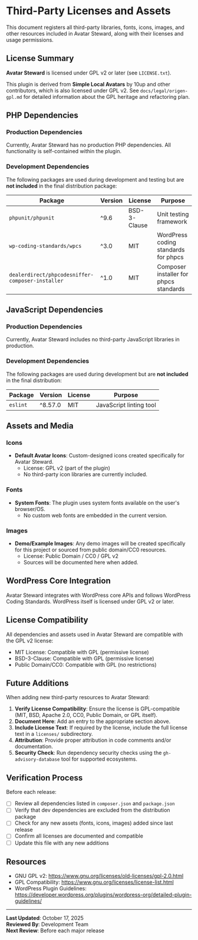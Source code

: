 # Third-Party Licenses and Assets

This document registers all third-party libraries, fonts, icons, images, and other resources included in Avatar Steward, along with their licenses and usage permissions.

## License Summary

**Avatar Steward** is licensed under GPL v2 or later (see `LICENSE.txt`).

This plugin is derived from **Simple Local Avatars** by 10up and other contributors, which is also licensed under GPL v2. See `docs/legal/origen-gpl.md` for detailed information about the GPL heritage and refactoring plan.

## PHP Dependencies

### Production Dependencies
Currently, Avatar Steward has no production PHP dependencies. All functionality is self-contained within the plugin.

### Development Dependencies
The following packages are used during development and testing but are **not included** in the final distribution package:

| Package | Version | License | Purpose |
|---------|---------|---------|---------|
| `phpunit/phpunit` | ^9.6 | BSD-3-Clause | Unit testing framework |
| `wp-coding-standards/wpcs` | ^3.0 | MIT | WordPress coding standards for phpcs |
| `dealerdirect/phpcodesniffer-composer-installer` | ^1.0 | MIT | Composer installer for phpcs standards |

## JavaScript Dependencies

### Production Dependencies
Currently, Avatar Steward includes no third-party JavaScript libraries in production.

### Development Dependencies
The following packages are used during development but are **not included** in the final distribution:

| Package | Version | License | Purpose |
|---------|---------|---------|---------|
| `eslint` | ^8.57.0 | MIT | JavaScript linting tool |

## Assets and Media

### Icons
- **Default Avatar Icons**: Custom-designed icons created specifically for Avatar Steward.
  - License: GPL v2 (part of the plugin)
  - No third-party icon libraries are currently included.

### Fonts
- **System Fonts**: The plugin uses system fonts available on the user's browser/OS.
  - No custom web fonts are embedded in the current version.

### Images
- **Demo/Example Images**: Any demo images will be created specifically for this project or sourced from public domain/CC0 resources.
  - License: Public Domain / CC0 / GPL v2
  - Sources will be documented here when added.

## WordPress Core Integration

Avatar Steward integrates with WordPress core APIs and follows WordPress Coding Standards. WordPress itself is licensed under GPL v2 or later.

## License Compatibility

All dependencies and assets used in Avatar Steward are compatible with the GPL v2 license:
- MIT License: Compatible with GPL (permissive license)
- BSD-3-Clause: Compatible with GPL (permissive license)
- Public Domain/CC0: Compatible with GPL (no restrictions)

## Future Additions

When adding new third-party resources to Avatar Steward:

1. **Verify License Compatibility**: Ensure the license is GPL-compatible (MIT, BSD, Apache 2.0, CC0, Public Domain, or GPL itself).
2. **Document Here**: Add an entry to the appropriate section above.
3. **Include License Text**: If required by the license, include the full license text in a `licenses/` subdirectory.
4. **Attribution**: Provide proper attribution in code comments and/or documentation.
5. **Security Check**: Run dependency security checks using the `gh-advisory-database` tool for supported ecosystems.

## Verification Process

Before each release:
- [ ] Review all dependencies listed in `composer.json` and `package.json`
- [ ] Verify that dev dependencies are excluded from the distribution package
- [ ] Check for any new assets (fonts, icons, images) added since last release
- [ ] Confirm all licenses are documented and compatible
- [ ] Update this file with any new additions

## Resources

- GNU GPL v2: https://www.gnu.org/licenses/old-licenses/gpl-2.0.html
- GPL Compatibility: https://www.gnu.org/licenses/license-list.html
- WordPress Plugin Guidelines: https://developer.wordpress.org/plugins/wordpress-org/detailed-plugin-guidelines/

---

**Last Updated**: October 17, 2025  
**Reviewed By**: Development Team  
**Next Review**: Before each major release
